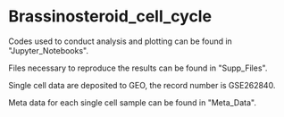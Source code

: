 # Brassinosteroid_cell_cycle

Codes used to conduct analysis and plotting can be found in "Jupyter_Notebooks".

Files necessary to reproduce the results can be found in "Supp_Files".

Single cell data are deposited to GEO, the record number is GSE262840.

Meta data for each single cell sample can be found in "Meta_Data".
